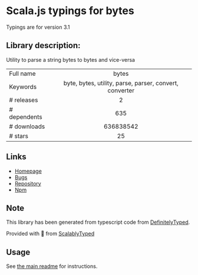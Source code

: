 
# Scala.js typings for bytes

Typings are for version 3.1

## Library description:
Utility to parse a string bytes to bytes and vice-versa

|                    |                 |
| ------------------ | :-------------: |
| Full name          | bytes |
| Keywords           | byte, bytes, utility, parse, parser, convert, converter |
| # releases         | 2 |
| # dependents       | 635 |
| # downloads        | 636838542 |
| # stars            | 25 |

## Links
- [Homepage](https://github.com/visionmedia/bytes.js#readme)
- [Bugs](https://github.com/visionmedia/bytes.js/issues)
- [Repository](https://github.com/visionmedia/bytes.js)
- [Npm](https://www.npmjs.com/package/bytes)
    


## Note
This library has been generated from typescript code from [DefinitelyTyped](https://definitelytyped.org).

Provided with :purple_heart: from [ScalablyTyped](https://github.com/oyvindberg/ScalablyTyped)

## Usage
See [the main readme](../../readme.md) for instructions.



